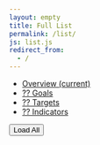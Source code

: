 ```yaml
---
layout: empty
title: Full List
permalink: /list/
js: list.js
redirect_from:
  - /
---
```


<div class="row">
  <div class="col-sm-2 col-md-2 sidebar">
   <ul class="nav nav-sidebar">
   <li class="active"><a onClick="vizs()" href="#">Overview <span class="sr-only">(current)</span></a></li>
   <li><a id="goals-num" onClick="list_goals()" href="#"> ?? Goals</a></li>
   <li><a id="targets-num" onClick="list_targets()" href="#">?? Targets</a></li>
   <li><a id="indicators-num" onClick="list_indicators()" href="#">?? Indicators</a></li>
   </ul>
   <button id="1" onClick="full_list()" type="button">Load All </button>
  </div>
  <div class="col-sm-9 col-sm-offset-2 col-md-10 col-md-offset-2 main">
   <h1 id='dashboard-title' class="page-header"></h1>
   <div class="row ">
   <p id='dashboard-content' class="sub-header"></p>
  </div>
 </div>
</div>



  </body>
</html>
